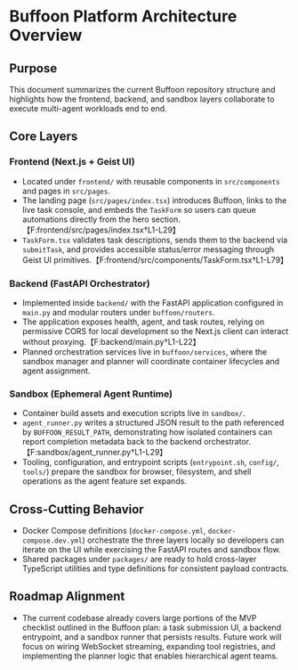 # Buffoon Platform Architecture Overview

## Purpose
This document summarizes the current Buffoon repository structure and highlights how the frontend, backend, and sandbox layers collaborate to execute multi-agent workloads end to end.

## Core Layers

### Frontend (Next.js + Geist UI)
- Located under `frontend/` with reusable components in `src/components` and pages in `src/pages`.
- The landing page (`src/pages/index.tsx`) introduces Buffoon, links to the live task console, and embeds the `TaskForm` so users can queue automations directly from the hero section.【F:frontend/src/pages/index.tsx†L1-L29】
- `TaskForm.tsx` validates task descriptions, sends them to the backend via `submitTask`, and provides accessible status/error messaging through Geist UI primitives.【F:frontend/src/components/TaskForm.tsx†L1-L79】

### Backend (FastAPI Orchestrator)
- Implemented inside `backend/` with the FastAPI application configured in `main.py` and modular routers under `buffoon/routers`.
- The application exposes health, agent, and task routes, relying on permissive CORS for local development so the Next.js client can interact without proxying.【F:backend/main.py†L1-L22】
- Planned orchestration services live in `buffoon/services`, where the sandbox manager and planner will coordinate container lifecycles and agent assignment.

### Sandbox (Ephemeral Agent Runtime)
- Container build assets and execution scripts live in `sandbox/`.
- `agent_runner.py` writes a structured JSON result to the path referenced by `BUFFOON_RESULT_PATH`, demonstrating how isolated containers can report completion metadata back to the backend orchestrator.【F:sandbox/agent_runner.py†L1-L29】
- Tooling, configuration, and entrypoint scripts (`entrypoint.sh`, `config/`, `tools/`) prepare the sandbox for browser, filesystem, and shell operations as the agent feature set expands.

## Cross-Cutting Behavior
- Docker Compose definitions (`docker-compose.yml`, `docker-compose.dev.yml`) orchestrate the three layers locally so developers can iterate on the UI while exercising the FastAPI routes and sandbox flow.
- Shared packages under `packages/` are ready to hold cross-layer TypeScript utilities and type definitions for consistent payload contracts.

## Roadmap Alignment
- The current codebase already covers large portions of the MVP checklist outlined in the Buffoon plan: a task submission UI, a backend entrypoint, and a sandbox runner that persists results. Future work will focus on wiring WebSocket streaming, expanding tool registries, and implementing the planner logic that enables hierarchical agent teams.


